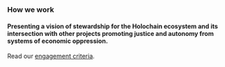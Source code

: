 ### How we work

#### Presenting a vision of stewardship for the Holochain ecosystem and its intersection with other projects promoting justice and autonomy from systems of economic oppression.
                    
Read our <a href="/how-we-work/engagement-criteria">engagement criteria</a>.
